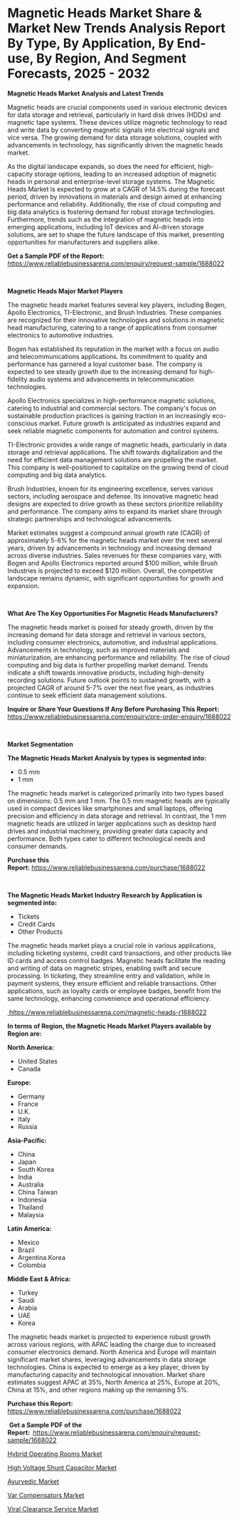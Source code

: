 <p><h1>Magnetic Heads Market Share & Market New Trends Analysis Report By Type, By Application, By End-use, By Region, And Segment Forecasts, 2025 - 2032</h1></p><p><strong>Magnetic Heads Market Analysis and Latest Trends</strong></p>
<p><p>Magnetic heads are crucial components used in various electronic devices for data storage and retrieval, particularly in hard disk drives (HDDs) and magnetic tape systems. These devices utilize magnetic technology to read and write data by converting magnetic signals into electrical signals and vice versa. The growing demand for data storage solutions, coupled with advancements in technology, has significantly driven the magnetic heads market.</p><p>As the digital landscape expands, so does the need for efficient, high-capacity storage options, leading to an increased adoption of magnetic heads in personal and enterprise-level storage systems. The Magnetic Heads Market is expected to grow at a CAGR of 14.5% during the forecast period, driven by innovations in materials and design aimed at enhancing performance and reliability. Additionally, the rise of cloud computing and big data analytics is fostering demand for robust storage technologies. Furthermore, trends such as the integration of magnetic heads into emerging applications, including IoT devices and AI-driven storage solutions, are set to shape the future landscape of this market, presenting opportunities for manufacturers and suppliers alike.</p></p>
<p><strong>Get a Sample PDF of the Report:&nbsp;</strong> <a href="https://www.reliablebusinessarena.com/enquiry/request-sample/1688022?utm_campaign=2195&utm_medium=2&utm_source=Github&utm_content=ia&utm_term=06042025&utm_id=magnetic-heads">https://www.reliablebusinessarena.com/enquiry/request-sample/1688022</a></p>
<p>&nbsp;</p>
<p><strong>Magnetic Heads Major Market Players</strong></p>
<p><p>The magnetic heads market features several key players, including Bogen, Apollo Electronics, TI-Electronic, and Brush Industries. These companies are recognized for their innovative technologies and solutions in magnetic head manufacturing, catering to a range of applications from consumer electronics to automotive industries.</p><p>Bogen has established its reputation in the market with a focus on audio and telecommunications applications. Its commitment to quality and performance has garnered a loyal customer base. The company is expected to see steady growth due to the increasing demand for high-fidelity audio systems and advancements in telecommunication technologies.</p><p>Apollo Electronics specializes in high-performance magnetic solutions, catering to industrial and commercial sectors. The company's focus on sustainable production practices is gaining traction in an increasingly eco-conscious market. Future growth is anticipated as industries expand and seek reliable magnetic components for automation and control systems.</p><p>TI-Electronic provides a wide range of magnetic heads, particularly in data storage and retrieval applications. The shift towards digitalization and the need for efficient data management solutions are propelling the market. This company is well-positioned to capitalize on the growing trend of cloud computing and big data analytics.</p><p>Brush Industries, known for its engineering excellence, serves various sectors, including aerospace and defense. Its innovative magnetic head designs are expected to drive growth as these sectors prioritize reliability and performance. The company aims to expand its market share through strategic partnerships and technological advancements.</p><p>Market estimates suggest a compound annual growth rate (CAGR) of approximately 5-6% for the magnetic heads market over the next several years, driven by advancements in technology and increasing demand across diverse industries. Sales revenues for these companies vary, with Bogen and Apollo Electronics reported around $100 million, while Brush Industries is projected to exceed $120 million. Overall, the competitive landscape remains dynamic, with significant opportunities for growth and expansion.</p></p>
<p>&nbsp;</p>
<p><strong>What Are The Key Opportunities For Magnetic Heads Manufacturers?</strong></p>
<p><p>The magnetic heads market is poised for steady growth, driven by the increasing demand for data storage and retrieval in various sectors, including consumer electronics, automotive, and industrial applications. Advancements in technology, such as improved materials and miniaturization, are enhancing performance and reliability. The rise of cloud computing and big data is further propelling market demand. Trends indicate a shift towards innovative products, including high-density recording solutions. Future outlook points to sustained growth, with a projected CAGR of around 5-7% over the next five years, as industries continue to seek efficient data management solutions.</p></p>
<p><strong>Inquire or Share Your Questions If Any Before Purchasing This Report:</strong> <a href="https://www.reliablebusinessarena.com/enquiry/pre-order-enquiry/1688022?utm_campaign=2195&utm_medium=2&utm_source=Github&utm_content=ia&utm_term=06042025&utm_id=magnetic-heads">https://www.reliablebusinessarena.com/enquiry/pre-order-enquiry/1688022</a></p>
<p>&nbsp;</p>
<p><strong>Market Segmentation</strong></p>
<p><strong>The Magnetic Heads Market Analysis by types is segmented into:</strong></p>
<p><ul><li>0.5 mm</li><li>1 mm</li></ul></p>
<p><p>The magnetic heads market is categorized primarily into two types based on dimensions: 0.5 mm and 1 mm. The 0.5 mm magnetic heads are typically used in compact devices like smartphones and small laptops, offering precision and efficiency in data storage and retrieval. In contrast, the 1 mm magnetic heads are utilized in larger applications such as desktop hard drives and industrial machinery, providing greater data capacity and performance. Both types cater to different technological needs and consumer demands.</p></p>
<p><strong>Purchase this Report:&nbsp;</strong><a href="https://www.reliablebusinessarena.com/purchase/1688022?utm_campaign=2195&utm_medium=2&utm_source=Github&utm_content=ia&utm_term=06042025&utm_id=magnetic-heads">https://www.reliablebusinessarena.com/purchase/1688022</a></p>
<p>&nbsp;</p>
<p><strong>The Magnetic Heads Market Industry Research by Application is segmented into:</strong></p>
<p><ul><li>Tickets</li><li>Credit Cards</li><li>Other Products</li></ul></p>
<p><p>The magnetic heads market plays a crucial role in various applications, including ticketing systems, credit card transactions, and other products like ID cards and access control badges. Magnetic heads facilitate the reading and writing of data on magnetic stripes, enabling swift and secure processing. In ticketing, they streamline entry and validation, while in payment systems, they ensure efficient and reliable transactions. Other applications, such as loyalty cards or employee badges, benefit from the same technology, enhancing convenience and operational efficiency.</p></p>
<p><a href="https://www.reliablebusinessarena.com/magnetic-heads-r1688022?utm_campaign=2195&utm_medium=2&utm_source=Github&utm_content=ia&utm_term=06042025&utm_id=magnetic-heads">&nbsp;https://www.reliablebusinessarena.com/magnetic-heads-r1688022</a></p>
<p><strong>In terms of Region, the Magnetic Heads Market Players available by Region are:</strong></p>
<p>
    <p> <strong> North America: </strong>
        <ul>
            <li>United States</li>
            <li>Canada</li>
        </ul>
        </p> 
    <p> <strong> Europe: </strong>
        <ul>
            <li>Germany</li>
            <li>France</li>
            <li>U.K.</li>
            <li>Italy</li>
            <li>Russia</li>
        </ul>
        </p> 
    <p> <strong> Asia-Pacific: </strong>
        <ul>
            <li>China</li>
            <li>Japan</li>
            <li>South Korea</li>
            <li>India</li>
            <li>Australia</li>
            <li>China Taiwan</li>
            <li>Indonesia</li>
            <li>Thailand</li>
            <li>Malaysia</li>
        </ul>
        </p> 
    <p> <strong> Latin America: </strong>
        <ul>
            <li>Mexico</li>
            <li>Brazil</li>
            <li>Argentina Korea</li>
            <li>Colombia</li>
        </ul>
        </p> 
    <p> <strong> Middle East & Africa: </strong>
        <ul>
            <li>Turkey</li>
            <li>Saudi</li>
            <li>Arabia</li>
            <li>UAE</li>
            <li>Korea</li>
        </ul>
    </p>
    </p>
<p><p>The magnetic heads market is projected to experience robust growth across various regions, with APAC leading the charge due to increased consumer electronics demand. North America and Europe will maintain significant market shares, leveraging advancements in data storage technologies. China is expected to emerge as a key player, driven by manufacturing capacity and technological innovation. Market share estimates suggest APAC at 35%, North America at 25%, Europe at 20%, China at 15%, and other regions making up the remaining 5%.</p></p>
<p><strong>Purchase this Report: </strong><a href="https://www.reliablebusinessarena.com/purchase/1688022?utm_campaign=2195&utm_medium=2&utm_source=Github&utm_content=ia&utm_term=06042025&utm_id=magnetic-heads">https://www.reliablebusinessarena.com/purchase/1688022</a></p>
<p>&nbsp;<strong>Get a Sample PDF of the Report:&nbsp;&nbsp;</strong><a href="https://www.reliablebusinessarena.com/enquiry/request-sample/1688022?utm_campaign=2195&utm_medium=2&utm_source=Github&utm_content=ia&utm_term=06042025&utm_id=magnetic-heads">https://www.reliablebusinessarena.com/enquiry/request-sample/1688022</a></p>
<p><strong></strong></p>
<p><p><a href="https://www.linkedin.com/pulse/hybrid-operating-rooms-industry-resonance-141-amplification-rrvse?utm_campaign=2195&utm_medium=2&utm_source=Github&utm_content=ia&utm_term=06042025&utm_id=magnetic-heads">Hybrid Operating Rooms Market</a></p><p><a href="https://github.com/bloggglazaie/Market-Research-Report-List-1/blob/main/high-voltage-shunt-capacitor-market.md?utm_campaign=2195&utm_medium=2&utm_source=Github&utm_content=ia&utm_term=06042025&utm_id=magnetic-heads">High Voltage Shunt Capacitor Market</a></p><p><a href="https://www.linkedin.com/pulse/whats-driving-ayurvedic-market-boom-key-growth-drivers-147-cagr-rffse?utm_campaign=2195&utm_medium=2&utm_source=Github&utm_content=ia&utm_term=06042025&utm_id=magnetic-heads">Ayurvedic Market</a></p><p><a href="https://github.com/lolahberkik5/Market-Research-Report-List-1/blob/main/var-compensators-market.md?utm_campaign=2195&utm_medium=2&utm_source=Github&utm_content=ia&utm_term=06042025&utm_id=magnetic-heads">Var Compensators Market</a></p><p><a href="https://www.linkedin.com/pulse/mapping-viral-clearance-service-market-trends-challenges-breakthroughs-d5rte?utm_campaign=2195&utm_medium=2&utm_source=Github&utm_content=ia&utm_term=06042025&utm_id=magnetic-heads">Viral Clearance Service Market</a></p></p>